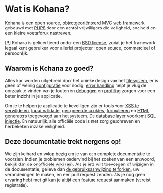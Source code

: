 # Wat is Kohana?

Kohana is een open source, [objectgeoriënteerd](http://nl.wikipedia.org/wiki/Objectgeori%C3%ABnteerd) [MVC](http://wikipedia.org/wiki/Model–View–Controller "Model View Controller") [web framework](http://wikipedia.org/wiki/Web_Framework) gebouwd met [PHP5](http://php.net/manual/intro-whatis "PHP Hypertext Preprocessor") door een aantal vrijwilligers die veiligheid, snelheid en een kleine voetafdruk nastreven.

[!!] Kohana is gelicentieerd onder een [BSD license](http://kohanaframework.org/license), zodat je het framework legaal kunt gebruiken voor allerlei projecten: open source, commercieel of persoonlijk.

## Waarom is Kohana zo goed?

Alles kan worden uitgebreid door het unieke design van het [filesystem](about.filesystem), er is geen of weinig [configuratie](about.configuration) voor nodig, [error handling](debugging.errors) helpt je vlug de oorzaak te vinden van je fouten en [debuggen](debugging) en [profiling](debugging.profiling) zorgen voor een beter inzicht in je applicatie.

Om je te helpen je applicatie te beveiligen zijn er tools voor [XSS te verwijderen](security.xss), [input validatie](security.validation), [gesigneerde cookies](security.cookies), [formulieren](security.forms) en [HTML](security.html) generators toegevoegd aan het systeem. De [database](security.database) layer voorkomt [SQL injectie](http://wikipedia.org/wiki/SQL_Injection). En natuurlijk, alle officiële code is met zorg geschreven en herbekeken inzake veiligheid.

## Deze documentatie trekt nergens op!

We zijn keihard en volop bezig om je van een complete documentatie te voorzien. Indien je problemen ondervind bij het zoeken van een antwoord, bekijk dan de [onofficiële wiki (en)](http://kerkness.ca/wiki/doku.php). Als je iets wilt toevoegen of wijzigen in de documentatie, gelieve dan [de gebruiksaanwijzing te forken](http://github.com/kohana/userguide), uw veranderingen te maken, en een pull request zenden. Als je nog geen ervaring hebt met git kan je altijd een [feature request](http://dev.kohanaframework.org/projects/kohana3/issues) aanmaken (vereist registratie).